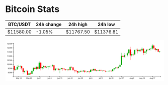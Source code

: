 # Bitcoin Stats

BTC/USDT|24h change|24h high|24h low|
|---|---|---|---|
|$11580.00|-1.05%|$11767.50|$11376.81|

<img src="./chart.svg">

